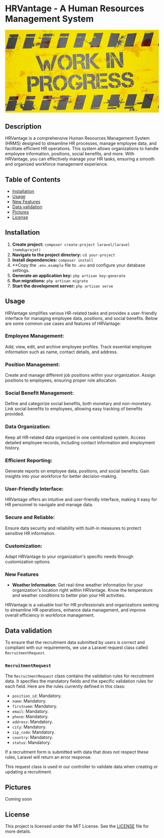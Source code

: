# HRVantage - A Human Resources Management System

![Work in Progress](https://github.com/DelphineLecorney/HRVantage/blob/master/public/Work.JPG)

## Description

HRVantage is a comprehensive Human Resources Management System (HRMS) designed to streamline HR processes, manage employee data, and facilitate efficient HR operations. This system allows organizations to handle employee information, positions, social benefits, and more. With HRVantage, you can effectively manage your HR tasks, ensuring a smooth and organized workforce management experience.

## Table of Contents

- [Installation](#installation)
- [Usage](#usage)
- [New Features](#new-features) <!-- New features added -->
- [Data validation](#data-validation)
- [Pictures](#pictures)
- [License](#license)

## Installation

1. **Create project:** `composer create-project laravel/laravel (nomduprojet)`
2. **Navigate to the project directory:** `cd your-project`
3. **Install dependencies:** `composer install`
4. **Copy the `.env.example` file to `.env` and configure your database settings.
5. **Generate an application key:** `php artisan key:generate`
6. **Run migrations:** `php artisan migrate`
7. **Start the development server:** `php artisan serve`

## Usage

HRVantage simplifies various HR-related tasks and provides a user-friendly interface for managing employee data, positions, and social benefits. Below are some common use cases and features of HRVantage:

### Employee Management:

Add, view, edit, and archive employee profiles.
Track essential employee information such as name, contact details, and address.

### Position Management:

Create and manage different job positions within your organization.
Assign positions to employees, ensuring proper role allocation.

### Social Benefit Management:

Define and categorize social benefits, both monetary and non-monetary.
Link social benefits to employees, allowing easy tracking of benefits provided.

### Data Organization:

Keep all HR-related data organized in one centralized system.
Access detailed employee records, including contact information and employment history.

### Efficient Reporting:

Generate reports on employee data, positions, and social benefits.
Gain insights into your workforce for better decision-making.

### User-Friendly Interface:

HRVantage offers an intuitive and user-friendly interface, making it easy for HR personnel to navigate and manage data.

### Secure and Reliable:

Ensure data security and reliability with built-in measures to protect sensitive HR information.

### Customization:

Adapt HRVantage to your organization's specific needs through customization options.

### New Features <!-- New functions -->

- **Weather Information**: Get real-time weather information for your organization's location right within HRVantage. Know the temperature and weather conditions to better plan your HR activities.

HRVantage is a valuable tool for HR professionals and organizations seeking to streamline HR operations, enhance data management, and improve overall efficiency in workforce management.

## Data validation

To ensure that the recruitment data submitted by users is correct and compliant with our requirements, we use a Laravel request class called `RecruitmentRequest`.

### `RecruitmentRequest`

The `RecruitmentRequest` class contains the validation rules for recruitment data. It specifies the mandatory fields and the specific validation rules for each field. Here are the rules currently defined in this class:

- `position_id`: Mandatory.
- `name`: Mandatory.
- `firstname`: Mandatory.
- `email`: Mandatory.
- `phone`: Mandatory.
- `address`: Mandatory.
- `city`: Mandatory.
- `zip_code`: Mandatory.
- `country`: Mandatory.
- `status`: Mandatory.

If a recruitment form is submitted with data that does not respect these rules, Laravel will return an error response.

This request class is used in our controller to validate data when creating or updating a recruitment.


## Pictures

Coming soon

## License

This project is licensed under the MIT License. See the [LICENSE](LICENSE) file for more details.
